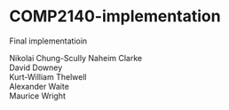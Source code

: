# COMP2140-implementation
Final implementatioin

Nikolai Chung-Scully
Naheim Clarke	        
David Downey	       
Kurt-William Thelwell	
Alexander Waite	        
Maurice Wright	        
		

